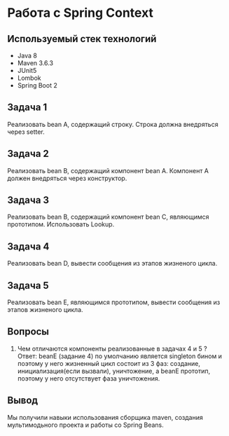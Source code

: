 # Работа с Spring Context

## Используемый стек технологий

- Java 8
- Maven 3.6.3
- JUnit5
- Lombok
- Spring Boot 2

## Задача 1

Реализовать bean A, содержащий строку. Строка должна внедряться через setter.

## Задача 2

Реализовать bean B, содержащий компонент bean A. Компонент A должен внедряться через конструктор.

## Задача 3

Реализовать bean B, содержащий компонент bean C, являющимся прототипом. Использовать Lookup.

## Задача 4

Реализовать bean D, вывести сообщения из этапов жизненого цикла.

## Задача 5

Реализовать bean E, являющимся прототипом, вывести сообщения из этапов жизненого цикла.

## Вопросы

1. Чем отличаются компоненты реализованные в задачах 4 и 5 ?
Ответ: beanE (задание 4) по умолчанию является  singleton бином и поэтому у него жизненный цикл состоит из 3 фаз: 
создание, инициализация(если вызвали), уничтожение, а beanE прототип, поэтому у него отсутствует фаза уничтожения.

## Вывод
Мы получили навыки использования сборщика maven, создания мультимодьного проекта и работы со Spring Beans.
